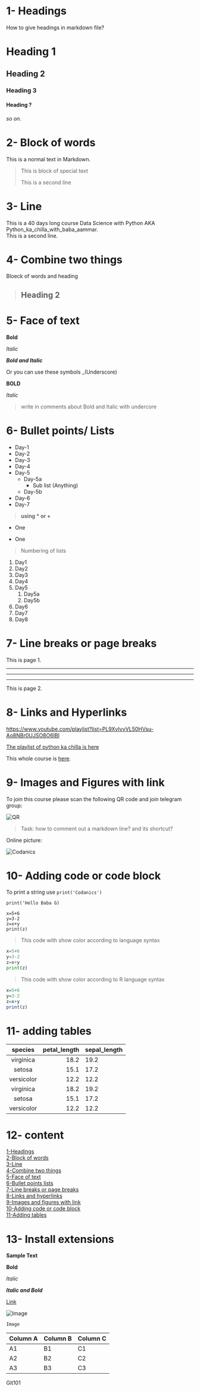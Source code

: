 
# 1- Headings
How to give headings in markdown file?
# Heading 1
## Heading 2
### Heading 3
#### Heading ?
###### so on.


# 2- Block of words

This is a normal text in Markdown.

> This is block of special text
>
> This is a second line

# 3- Line

This is a 40 days long course Data Science with Python AKA Python_ka_chilla_with_baba_aammar.\
This is a second line.

# 4- Combine two things

Bloeck of words and heading

> ## Heading 2

# 5- Face of text

**Bold**

*Italic*

***Bold and Italic***

Or you can use these symbols
_(Underscore)

__BOLD__

_Italic_

> write in comments about Bold and Italic with undercore

# 6- Bullet points/ Lists

- Day-1
- Day-2
- Day-3
- Day-4
- Day-5
    - Day-5a
        - Sub list (Anything)
    - Day-5b
- Day-6
- Day-7

> __using * or +__

* One
+ One

> Numbering of lists

1. Day1
2. Day2
3. Day3
1. Day4
1. Day5
    1. Day5a
    2. Day5b
1. Day6
1. Day7
1. Day8

# 7- Line breaks or page breaks

This is page 1.

---
___
***

This is page 2.


# 8- Links and Hyperlinks

<https://www.youtube.com/playlist?list=PL9XvIvvVL50HVsu-Ao8NBr0UJSO8O6lBI>


[The playlist of python ka chilla is here](https://www.youtube.com/playlist?list=PL9XvIvvVL50HVsu-Ao8NBr0UJSO8O6lBI)

[Codanics]: https://www.youtube.com/playlist?list=PL9XvIvvVL50HVsu-Ao8NBr0UJSO8O6lBI

This whole course is [here][Codanics].


# 9- Images and Figures with link

To join this course please scan the following QR code and join telegram group:


![QR](qr.png)

> Task: how to comment out a markdown line? and its shortcut?

Online picture:

![Codanics](https://yt3.ggpht.com/2SX84Dhxq-0eMcn3nrrwi5U6H9TroYN_fwygxndPIrXz81kaVmRlu5wnuQSPGeUxtev-CpepwewLAg=s640-nd-v1)


# 10- Adding code or code block

To print a string use `print('Codanics')`

`print('Hello Baba G)`

```
x=5+6
y=3-2
z=x+y
print(z)
```
> This code with show color according to language syntax

```python
x=5+6
y=3-2
z=x+y
print(z)
```
> This code with show color according to R language syntax

```R
x=5+6
y=3-2
z=x+y
print(z)
```

# 11- adding tables

| species | petal_length | sepal_length|
|:---------:|--------------:|:-------------|
|virginica|18.2|19.2|
|setosa|15.1|17.2|
|versicolor|12.2|12.2|
|virginica|18.2|19.2|
|setosa|15.1|17.2|
|versicolor|12.2|12.2|

# 12- content


[1-Headings](#1--headings)\
[2-Block of words](#2--block-of-words)\
[3-Line](#3--line)\
[4-Combine two things](#4--combine-two-things)\
[5-Face of text](#5--face-of-text)\
[6-Bullet points lists](#6--bullet-points-lists)\
[7-Line breaks or page breaks](#7--line-breaks-or-page-breaks)\
[8-Links and hyperlinks](#8--links-and-hyperlinks)\
[9-Images and figures with link](#9--images-and-figures-with-link)\
[10-Adding code or code block](#10--adding-code-or-code-block)\
[11-Adding tables](#11--adding-tables)


# 13- Install extensions

**Sample Text**

**Bold**

_Italic_

**_Italic and Bold_**

[Link](https://www.youtube.com/playlist?list=PL9XvIvvVL50HVsu-Ao8NBr0UJSO8O6lBI)

![Image](qr.png)

```
Image

```

Column A | Column B | Column C
---------|----------|---------
 A1 | B1 | C1
 A2 | B2 | C2
 A3 | B3 | C3
 
 
 Git101
